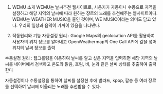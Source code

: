 1. WEMU 소개
WEMU는 날씨추천 웹사이트로, 사용자가 자동이나 수동으로 지역을 설정하고 해당 지역의 날씨에 따라 원하는 장르의 노래를 추천해주는 웹사이트이다. WEMU는 WEATHER MUSIC을 줄인 것이며, WE MUSIC이라는 의미도 담고 있다. 우리의 일상과 음악이 가까이 있음을 나타낸다.

2. 작동원리와 기능 
자동설정 원리 : Google Maps의 geolocation API를 활용하여 사용자의 위치 정보를 알아내고 OpenWeathermap의 One Call API에 값을 넣어 위치의 날씨 정보를 출력 

수동설정 원리 : 웹크롤링을 이용하여 날씨를 알고 싶은 지역을 입력하면 해당 지역의 날씨를 네이버에서 검색하고 온도와 맑음, 흐림, 비, 눈과 같은 날씨 상태를 추출하여 출력한다


자동설정이나 수동설정을 통하여 날씨를 설정한 후에 발라드, kpop, 팝송 등 여러 장르를 선택하여 날씨에 어울리는 노래를 추천받을 수 있다.
